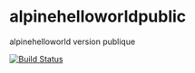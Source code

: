 # alpinehelloworldpublic
alpinehelloworld version publique

[![Build Status](http://13.245.87.176:30000/buildStatus/icon?job=apihelloworld)](http://13.246.9.10:30000/job/apihelloworld/)
